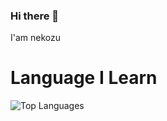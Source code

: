 ### Hi there 👋

I'am nekozu

# Language I Learn
![Top Languages](https://github-readme-stats.vercel.app/api/top-langs/?username=nekozu&custom_title=Languages%20I%20Love&theme=tokyonight&hide_border=true)
